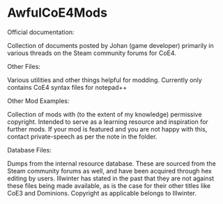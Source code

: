 # AwfulCoE4Mods

Official documentation:

Collection of documents posted by Johan (game developer) primarily in various threads on the Steam community forums for CoE4.

Other Files:

Various utilities and other things helpful for modding. Currently only contains CoE4 syntax files for notepad++

Other Mod Examples:

Collection of mods with (to the extent of my knowledge) permissive copyright. Intended to serve as a learning resource and inspiration for further mods. If your mod is featured and you are not happy with this, contact private-speech as per the note in the folder.

Database Files:

Dumps from the internal resource database. These are sourced from the Steam community forums as well, and have been acquired through hex editing by users. Illwinter has stated in the past that they are not against these files being made available, as is the case for their other titles like CoE3 and Dominions. Copyright as applicable belongs to Illwinter.